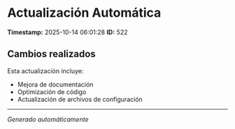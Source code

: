# Actualización Automática

**Timestamp:** 2025-10-14 06:01:28
**ID:** 522

## Cambios realizados

Esta actualización incluye:
- Mejora de documentación
- Optimización de código
- Actualización de archivos de configuración

---
*Generado automáticamente*
